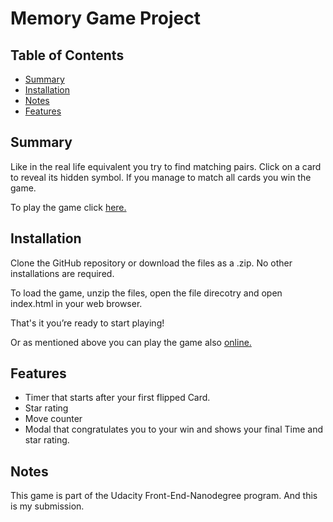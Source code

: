 # Memory Game Project

## Table of Contents

* [Summary](#Summary)
* [Installation](#Installation)
* [Notes](#Notes)
* [Features](#Features)

## Summary

Like in the real life equivalent you try to find matching pairs. Click on a card to reveal its hidden symbol. If you manage to match all cards you win the game.

To play the game click [here.](https://lucahuettner.github.io/fend-project-memory-game/)

## Installation

Clone the GitHub repository or download the files as a .zip. No other installations are required.

To load the game, unzip the files, open the file direcotry and open index.html in your web browser.

That's it you’re ready to start playing!

Or as mentioned above you can play the game also [online.](https://lucahuettner.github.io/fend-project-memory-game/)

## Features

* Timer that starts after your first flipped Card.
* Star rating
* Move counter
* Modal that congratulates you to your win and shows your final Time and star rating.

## Notes

This game is part of the Udacity Front-End-Nanodegree program. And this is my submission.
